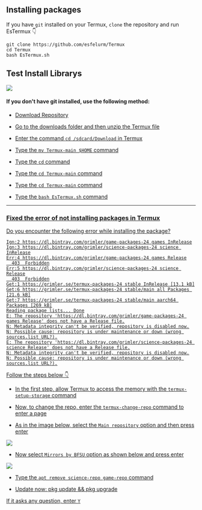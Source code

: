 ## Installing packages 


If you have `git` installed on your Termux, `clone` the repository and run EsTermux 👇

```
git clone https://github.com/esfelurm/Termux
cd Termux
bash EsTermux.sh
```

## Test Install Librarys

<img src="https://github.com/esfelurm/Termux/assets/104654028/c1d687d2-c33f-4db0-8280-528216639002"> 

#### If you don't have git installed, use the following method: 

- <a href="https://github.com/esfelurm/Termux/archive/refs/heads/main.zip"> Download Repository 

- Go to the downloads folder and then unzip the Termux file 

- Enter the command ```cd /sdcard/Download``` in Termux

- Type the `mv Termux-main $HOME` command

- Type the `cd` command 

- Type the `cd Termux-main` command

- Type the `cd Termux-main` command

- Type the `bash EsTermux.sh` command


-------------------------------

### Fixed the error of not installing packages in Termux 


Do you encounter the following error while installing the package? 

```
Ign:2 https://dl.bintray.com/grimler/game-packages-24 games InRelease
Ign:3 https://dl.bintray.com/grimler/science-packages-24 science InRelease
Err:4 https://dl.bintray.com/grimler/game-packages-24 games Release
  403  Forbidden
Err:5 https://dl.bintray.com/grimler/science-packages-24 science Release
  403  Forbidden
Get:1 https://grimler.se/termux-packages-24 stable InRelease [13.1 kB]
Get:6 https://grimler.se/termux-packages-24 stable/main all Packages [21.6 kB]
Get:7 https://grimler.se/termux-packages-24 stable/main aarch64 Packages [269 kB]
Reading package lists... Done
E: The repository 'https://dl.bintray.com/grimler/game-packages-24 games Release' does not have a Release file.
N: Metadata integrity can't be verified, repository is disabled now.
N: Possible cause: repository is under maintenance or down (wrong sources.list URL?).
E: The repository 'https://dl.bintray.com/grimler/science-packages-24 science Release' does not have a Release file.
N: Metadata integrity can't be verified, repository is disabled now.
N: Possible cause: repository is under maintenance or down (wrong sources.list URL?).
```

Follow the steps below 👇


- In the first step, allow Termux to access the memory with the `termux-setup-storage` command 

- Now, to change the repo, enter the `termux-change-repo` command to enter a page 

- As in the image below, select the `Main repository` option and then press enter

<img src="https://github.com/esfelurm/Termux/assets/104654028/5dbb2071-6de0-447e-926f-150e52c01ebc"> 


- Now select `Mirrors by BFSU` option as shown below and press enter 

<img src="https://github.com/esfelurm/Termux/assets/104654028/43068374-6234-408b-b793-045ca79860f1"> 

- Type the `apt remove science-repo game-repo` command

- Update now: pkg update && pkg upgrade

If it asks any question, enter `Y` 
